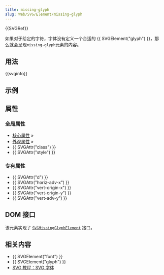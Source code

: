 ```yaml
---
title: missing-glyph
slug: Web/SVG/Element/missing-glyph
---
```


{{SVGRef}}

如果对于给定的字符，字体没有定义一个合适的 {{ SVGElement("glyph") }}，那么就会呈现`missing-glyph`元素的内容。

## 用法

{{svginfo}}

## 示例

## 属性

### 全局属性

- [核心属性](/zh-CN/SVG/Attribute#Core) »
- [外观属性](/zh-CN/SVG/Attribute#Presentation) »
- {{ SVGAttr("class") }}
- {{ SVGAttr("style") }}

### 专有属性

- {{ SVGAttr("d") }}
- {{ SVGAttr("horiz-adv-x") }}
- {{ SVGAttr("vert-origin-x") }}
- {{ SVGAttr("vert-origin-y") }}
- {{ SVGAttr("vert-adv-y") }}

## DOM 接口

该元素实现了 [`SVGMissingGlyphElement`](/zh-CN/DOM/SVGMissingGlyphElement) 接口。

## 相关内容

- {{ SVGElement("font") }}
- {{ SVGElement("glyph") }}
- [SVG 教程：SVG 字体](/zh-CN/SVG/Tutorial/SVG_fonts)
